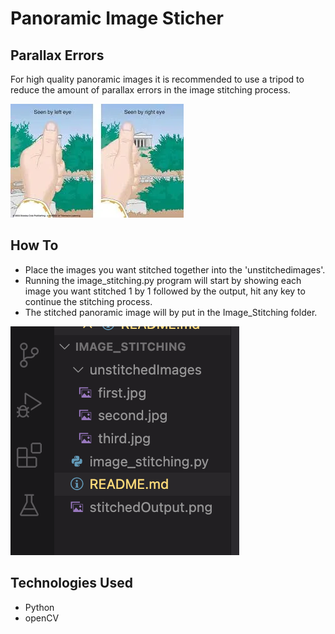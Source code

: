 # Panoramic Image Sticher

## Parallax Errors
For high quality panoramic images it is recommended to use a tripod to reduce the amount of parallax errors in the image stitching process.

<img src="/readme_images/Parallax.webp">


## How To

- Place the images you want stitched together into the 'unstitchedimages'.
- Running the image_stitching.py program will start by showing each image you want stitched 1 by 1 followed by the output, hit any key to continue the stitching process. 
- The stitched panoramic image will by put in the Image_Stitching folder.

<img src="/readme_images/stitch_example.png">

## Technologies Used

- Python
- openCV